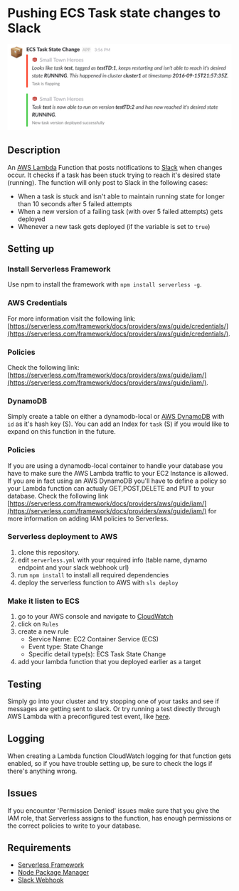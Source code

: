 # Pushing ECS Task state changes to Slack

![test](./img/test-image.png)

## Description
An [AWS Lambda](https://aws.amazon.com/lambda/) Function that posts notifications to [Slack](https://slack.com/) when changes occur. It checks if a task has been stuck trying to reach it's desired state (running). The function will only post to Slack in the following cases:
- When a task is stuck and isn't able to maintain running state for longer than 10 seconds after 5 failed attempts
- When a new version of a failing task (with over 5 failed attempts) gets deployed
- Whenever a new task gets deployed (if the variable is set to `true`)

## Setting up
### Install Serverless Framework
Use npm to install the framework with `npm install serverless -g`.

### AWS Credentials
For more information visit the following link: [https://serverless.com/framework/docs/providers/aws/guide/credentials/](https://serverless.com/framework/docs/providers/aws/guide/credentials/).

### Policies
Check the following link: [https://serverless.com/framework/docs/providers/aws/guide/iam/](https://serverless.com/framework/docs/providers/aws/guide/iam/).

### DynamoDB
Simply create a table on either a dynamodb-local or [AWS DynamoDB](https://aws.amazon.com/dynamodb) with `id` as it's hash key (S).
You can add an Index for `task` (S) if you would like to expand on this function in the future.

### Policies
If you are using a dynamodb-local container to handle your database you have to make sure the AWS Lambda traffic to your EC2 Instance is allowed. If you are in fact using an AWS DynamoDB you'll have to define a policy so your Lambda function can actualy GET,POST,DELETE and PUT to your database. Check the following link [https://serverless.com/framework/docs/providers/aws/guide/iam/](https://serverless.com/framework/docs/providers/aws/guide/iam/) for more information on adding IAM policies to Serverless.

### Serverless deployment to AWS
1. clone this repository.
2. edit `serverless.yml` with your required info (table name, dynamo endpoint and your slack webhook url)
3. run `npm install` to install all required dependencies
4. deploy the serverless function to AWS with `sls deploy`

### Make it listen to ECS
1. go to your AWS console and navigate to [CloudWatch](https://aws.amazon.com/cloudwatch)
2. click on `Rules` 
3. create a new rule
	- Service Name: EC2 Container Service (ECS)
	- Event type: State Change
	- Specific detail type(s): ECS Task State Change
4. add your lambda function that you deployed earlier as a target

## Testing
Simply go into your cluster and try stopping one of your tasks and see if messages are getting sent to slack. Or try running a test directly through AWS Lambda with a preconfigured test event, like [here](./extra/event).

## Logging
When creating a Lambda function CloudWatch logging for that function gets enabled, so if you have trouble setting up, be sure to check the logs if there's anything wrong.

## Issues
If you encounter 'Permission Denied' issues make sure that you give the IAM role, that Serverless assigns to the function, has enough permissions or the correct policies to write to your database.

## Requirements
- [Serverless Framework](https://serverless.com/) 
- [Node Package Manager](https://www.npmjs.com/)
- [Slack Webhook](https://container-ci-workshop.slack.com/apps/new/A0F7XDUAZ-incoming-webhooks)